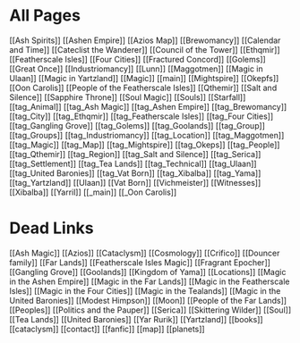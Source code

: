 # All Pages
[[Ash Spirits]]
[[Ashen Empire]]
[[Azios Map]]
[[Brewomancy]]
[[Calendar and Time]]
[[Cateclist the Wanderer]]
[[Council of the Tower]]
[[Ethqmir]]
[[Featherscale Isles]]
[[Four Cities]]
[[Fractured Concord]]
[[Golems]]
[[Great Once]]
[[Industriomancy]]
[[Lunn]]
[[Maggotmen]]
[[Magic in Ulaan]]
[[Magic in Yartzland]]
[[Magic]]
[[main]]
[[Mightspire]]
[[Okepfs]]
[[Oon Carolis]]
[[People of the Featherscale Isles]]
[[Qthemir]]
[[Salt and Silence]]
[[Sapphire Throne]]
[[Soul Magic]]
[[Souls]]
[[Starfall]]
[[tag_Animal]]
[[tag_Ash Magic]]
[[tag_Ashen Empire]]
[[tag_Brewomancy]]
[[tag_City]]
[[tag_Ethqmir]]
[[tag_Featherscale Isles]]
[[tag_Four Cities]]
[[tag_Gangling Grove]]
[[tag_Golems]]
[[tag_Goolands]]
[[tag_Group]]
[[tag_Groups]]
[[tag_Industriomancy]]
[[tag_Location]]
[[tag_Maggotmen]]
[[tag_Magic]]
[[tag_Map]]
[[tag_Mightspire]]
[[tag_Okeps]]
[[tag_People]]
[[tag_Qthemir]]
[[tag_Region]]
[[tag_Salt and Silence]]
[[tag_Serica]]
[[tag_Settlement]]
[[tag_Tea Lands]]
[[tag_Technical]]
[[tag_Ulaan]]
[[tag_United Baronies]]
[[tag_Vat Born]]
[[tag_Xibalba]]
[[tag_Yama]]
[[tag_Yartzland]]
[[Ulaan]]
[[Vat Born]]
[[Vichmeister]]
[[Witnesses]]
[[Xibalba]]
[[Yarril]]
[[_main]]
[[_Oon Carolis]]

# Dead Links
[[Ash Magic]]
[[Azios]]
[[Cataclysm]]
[[Cosmology]]
[[Crifico]]
[[Douncer family]]
[[Far Lands]]
[[Featherscale Isles Magic]]
[[Fragrant Epocher]]
[[Gangling Grove]]
[[Goolands]]
[[Kingdom of Yama]]
[[Locations]]
[[Magic in the Ashen Empire]]
[[Magic in the Far Lands]]
[[Magic in the Featherscale Isles]]
[[Magic in the Four Cities]]
[[Magic in the Tealands]]
[[Magic in the United Baronies]]
[[Modest Himpson]]
[[Moon]]
[[People of the Far Lands]]
[[Peoples]]
[[Politics and the Pauper]]
[[Serica]]
[[Skittering Wilder]]
[[Soul]]
[[Tea Lands]]
[[United Baronies]]
[[Yar Rurik]]
[[Yartzland]]
[[books]]
[[cataclysm]]
[[contact]]
[[fanfic]]
[[map]]
[[planets]]
